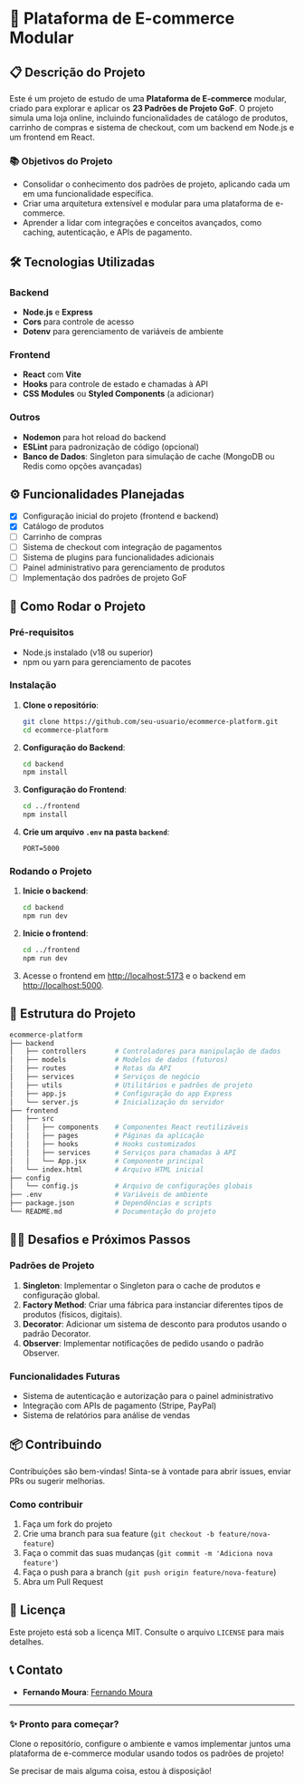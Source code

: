 

# 🛒 Plataforma de E-commerce Modular

## 📋 **Descrição do Projeto**
Este é um projeto de estudo de uma **Plataforma de E-commerce** modular, criado para explorar e aplicar os **23 Padrões de Projeto GoF**. O projeto simula uma loja online, incluindo funcionalidades de catálogo de produtos, carrinho de compras e sistema de checkout, com um backend em Node.js e um frontend em React.

### 📚 **Objetivos do Projeto**
- Consolidar o conhecimento dos padrões de projeto, aplicando cada um em uma funcionalidade específica.
- Criar uma arquitetura extensível e modular para uma plataforma de e-commerce.
- Aprender a lidar com integrações e conceitos avançados, como caching, autenticação, e APIs de pagamento.

## 🛠️ **Tecnologias Utilizadas**
### Backend
- **Node.js** e **Express**
- **Cors** para controle de acesso
- **Dotenv** para gerenciamento de variáveis de ambiente

### Frontend
- **React** com **Vite**
- **Hooks** para controle de estado e chamadas à API
- **CSS Modules** ou **Styled Components** (a adicionar)

### Outros
- **Nodemon** para hot reload do backend
- **ESLint** para padronização de código (opcional)
- **Banco de Dados**: Singleton para simulação de cache (MongoDB ou Redis como opções avançadas)

## ⚙️ **Funcionalidades Planejadas**
- [x] Configuração inicial do projeto (frontend e backend)
- [x] Catálogo de produtos
- [ ] Carrinho de compras
- [ ] Sistema de checkout com integração de pagamentos
- [ ] Sistema de plugins para funcionalidades adicionais
- [ ] Painel administrativo para gerenciamento de produtos
- [ ] Implementação dos padrões de projeto GoF

## 🚀 **Como Rodar o Projeto**

### **Pré-requisitos**
- Node.js instalado (v18 ou superior)
- npm ou yarn para gerenciamento de pacotes

### **Instalação**
1. **Clone o repositório**:
   ```bash
   git clone https://github.com/seu-usuario/ecommerce-platform.git
   cd ecommerce-platform
   ```

2. **Configuração do Backend**:
   ```bash
   cd backend
   npm install
   ```

3. **Configuração do Frontend**:
   ```bash
   cd ../frontend
   npm install
   ```

4. **Crie um arquivo `.env` na pasta `backend`**:
   ```
   PORT=5000
   ```

### **Rodando o Projeto**
1. **Inicie o backend**:
   ```bash
   cd backend
   npm run dev
   ```

2. **Inicie o frontend**:
   ```bash
   cd ../frontend
   npm run dev
   ```

3. Acesse o frontend em [http://localhost:5173](http://localhost:5173) e o backend em [http://localhost:5000](http://localhost:5000).

## 🧩 **Estrutura do Projeto**

```bash
ecommerce-platform
├── backend
│   ├── controllers       # Controladores para manipulação de dados
│   ├── models            # Modelos de dados (futuros)
│   ├── routes            # Rotas da API
│   ├── services          # Serviços de negócio
│   ├── utils             # Utilitários e padrões de projeto
│   ├── app.js            # Configuração do app Express
│   └── server.js         # Inicialização do servidor
├── frontend
│   ├── src
│   │   ├── components    # Componentes React reutilizáveis
│   │   ├── pages         # Páginas da aplicação
│   │   ├── hooks         # Hooks customizados
│   │   ├── services      # Serviços para chamadas à API
│   │   └── App.jsx       # Componente principal
│   └── index.html        # Arquivo HTML inicial
├── config
│   └── config.js         # Arquivo de configurações globais
├── .env                  # Variáveis de ambiente
├── package.json          # Dependências e scripts
└── README.md             # Documentação do projeto
```

## 🧑‍💻 **Desafios e Próximos Passos**
### Padrões de Projeto
1. **Singleton**: Implementar o Singleton para o cache de produtos e configuração global.
2. **Factory Method**: Criar uma fábrica para instanciar diferentes tipos de produtos (físicos, digitais).
3. **Decorator**: Adicionar um sistema de desconto para produtos usando o padrão Decorator.
4. **Observer**: Implementar notificações de pedido usando o padrão Observer.

### Funcionalidades Futuras
- Sistema de autenticação e autorização para o painel administrativo
- Integração com APIs de pagamento (Stripe, PayPal)
- Sistema de relatórios para análise de vendas

## 📦 **Contribuindo**
Contribuições são bem-vindas! Sinta-se à vontade para abrir issues, enviar PRs ou sugerir melhorias.

### Como contribuir
1. Faça um fork do projeto
2. Crie uma branch para sua feature (`git checkout -b feature/nova-feature`)
3. Faça o commit das suas mudanças (`git commit -m 'Adiciona nova feature'`)
4. Faça o push para a branch (`git push origin feature/nova-feature`)
5. Abra um Pull Request

## 📄 **Licença**
Este projeto está sob a licença MIT. Consulte o arquivo `LICENSE` para mais detalhes.

## 📞 **Contato**
- **Fernando Moura**: [Fernando Moura](https://www.linkedin.com/in/fernando-a-moura/)


---

### ✨ **Pronto para começar?**
Clone o repositório, configure o ambiente e vamos implementar juntos uma plataforma de e-commerce modular usando todos os padrões de projeto!

Se precisar de mais alguma coisa, estou à disposição!